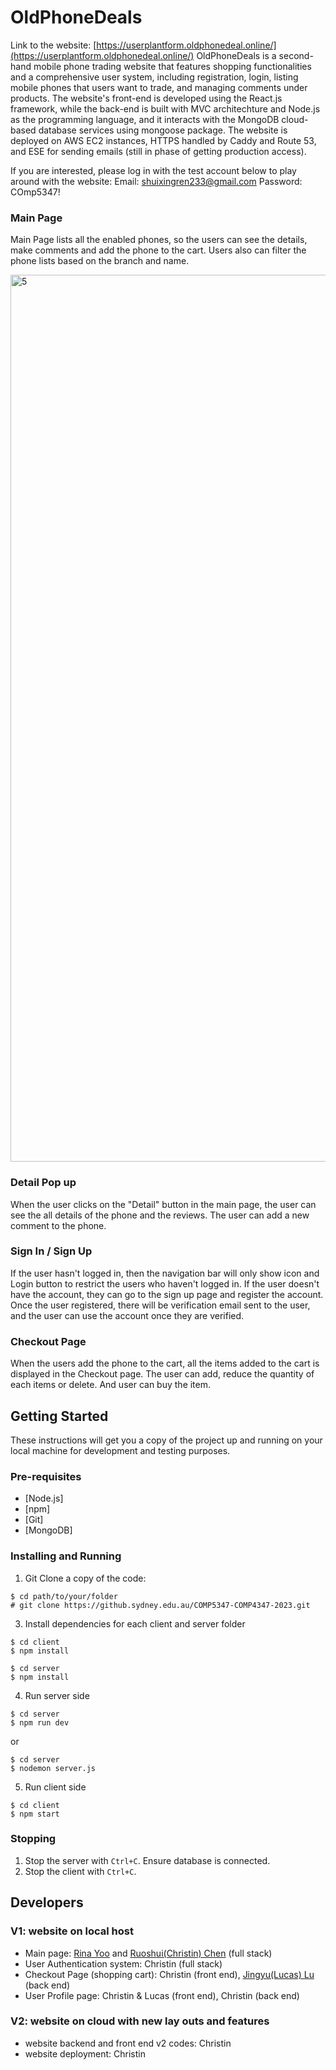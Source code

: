 # OldPhoneDeals
Link to the website: [https://userplantform.oldphonedeal.online/](https://userplantform.oldphonedeal.online/)
OldPhoneDeals is a second-hand mobile phone trading website that features shopping functionalities and a comprehensive user system, including registration, login, listing mobile phones that users want to trade, and managing comments under products. The website's front-end is developed using the React.js framework, while the back-end is built with MVC architechture and Node.js as the programming language, and it interacts with the MongoDB cloud-based database services using mongoose package. The website is deployed on AWS EC2 instances, HTTPS handled by Caddy and Route 53, and ESE for sending emails (still in phase of getting production access).

If you are interested, please log in with the test account below to play around with the website:
Email: shuixingren233@gmail.com
Password: COmp5347!

### Main Page

Main Page lists all the enabled phones, so the users can see the details, make comments and add the phone to the cart. Users also can filter the phone lists based on the branch and name.

<img width="1419" alt="5" src="https://github.com/ChristinChen233/Old-Phone-Deals-Website/assets/121276505/802c53bd-fa5d-42f6-a2de-30dab47f2ea7">

### Detail Pop up

When the user clicks on the "Detail" button in the main page, the user can see the all details of the phone and the reviews. The user can add a new comment to the phone.

### Sign In / Sign Up

If the user hasn't logged in, then the navigation bar will only show icon and Login button to restrict the users who haven't logged in.
If the user doesn't have the account, they can go to the sign up page and register the account. Once the user registered, there will be verification email sent to the user, and the user can use the account once they are verified.

### Checkout Page

When the users add the phone to the cart, all the items added to the cart is displayed in the Checkout page. The user can add, reduce the quantity of each items or delete. And user can buy the item.

## Getting Started

These instructions will get you a copy of the project up and running on your local machine for development and testing purposes.

### Pre-requisites

- [Node.js]
- [npm]
- [Git]
- [MongoDB]

### Installing and Running

1. Git Clone a copy of the code:

```
$ cd path/to/your/folder
# git clone https://github.sydney.edu.au/COMP5347-COMP4347-2023.git
```

3. Install dependencies for each client and server folder

```
$ cd client
$ npm install

$ cd server
$ npm install
```

4. Run server side

```
$ cd server
$ npm run dev
```

or

```
$ cd server
$ nodemon server.js
```

5. Run client side

```
$ cd client
$ npm start
```

### Stopping

1. Stop the server with `Ctrl+C`. Ensure database is connected.
2. Stop the client with `Ctrl+C`.

## Developers
### V1: website on local host
- Main page: [Rina Yoo](https://github.com/RinaYoo) and [Ruoshui(Christin) Chen](https://github.com/ChristinChen233) (full stack)
- User Authentication system: Christin (full stack)
- Checkout Page (shopping cart): Christin (front end), [Jingyu(Lucas) Lu](https://github.com/Lu-Whale) (back end)
- User Profile page: Christin & Lucas (front end), Christin (back end)

### V2: website on cloud with new lay outs and features
- website backend and front end v2 codes: Christin
- website deployment: Christin
